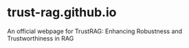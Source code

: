 # trust-rag.github.io
An official webpage for TrustRAG: Enhancing Robustness and Trustworthiness in RAG
